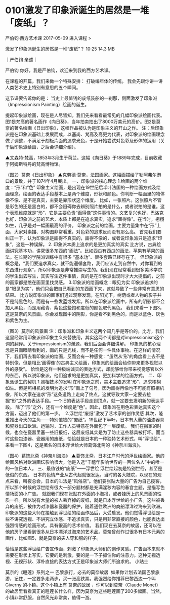 # 0101激发了印象派诞生的居然是一堆「废纸」？


严伯钧·西方艺术课
2017-05-09
进入课程 >

激发了印象派诞生的居然是一堆“废纸”？
10:25 14.3 MB

｜严伯钧 亲述｜

严伯钧
你好，我是严伯钧，欢迎来到我的西方艺术课。

在课程的开篇，我们来做一个特殊安排： 打破编年体的传统。 我会先跟你讲一讲人类艺术史上特别有意思的五个瞬间。

这节课要告诉你的是： 当史上最值钱的废纸装船的一刹那，侧面激发了印象派（Impressionism Painting）绘画的诞生。  

提起印象派绘画，现在是人尽皆知。我们先来看看最常见的几幅印象派绘画代表。图1是梵高的著名画作《向日葵》，当年拍卖拍出了8000万美元的高价。图2是莫奈的著名绘画《日出印象》，这幅作品被认为是印象主义的开山之作。
注：后印象派是在印象派基础上发展而成，以塞尚、梵高及高更为代表，对印象派的绘画理念做了调整，不满足于刻板片面的追求光色，于是开始尝试对色彩及形体的运用（关于后印象派绘画，之后会详细介绍）。


▲文森特·梵高，1853年3月生于荷兰。这幅《向日葵》于1889年完成，目前收藏于阿姆斯特丹的梵高博物馆。

（图2）莫奈《日出印象》
▲克劳德·莫奈，法国画家。这幅画描绘了勒阿弗尔港口的景致，并于1874年4月展出。
一、印象派的核心理念
1.绘画的两个维度：“形”和“色”
印象主义绘画，是出现在19世纪后半叶法国的一种绘画方式及绘画理念。绘画的表达手段基本上是两个维度，形状和颜色。你判断一幅画里的物体像不像、是不是真实，主要是靠形状这个维度。
比如，一张照片。这张照片不管是彩色的还是黑白的，都不会阻碍你去辨别照片拍的是什么，或者说拍的是谁。这个表现维度就是“形”，它是主要负责“画得像”这件事情的。文艺复兴也好，巴洛克也好，印象派之前的艺术，本质上都是在追求真实，追求“画得像”。在当时，栩栩如生，几乎是对一幅画最高的评价。
印象派之前的绘画，主要力量集中在“形”上面，大家对素描、对构图非常看重，对色彩的追求反而没有那么高。
首先我们要纠正一下，认为印象派是画得不真实的，画得不像的，或者说印象派只是追求“印象”，这是一种误解。
2. 印象派本质上追求的是更加真实的真实
比方说，古典绘画讲究基本功，讲究很多东西的“画法”。比如西瓜有西瓜的画法，苹果有苹果的画法。在长期的学院派训练中有很多 “基本功”、很多套路已经存在了。
但印象派的概念是，“我们要追求真实，就不能遵循套路，我们应该走到自然中，对你看到的东西进行观察”，所以印象派是非常推崇写生的。我们现在经常看到很多美术学院的学生出去写生，其实写生这件事情，真的是在印象派出现时才大大提倡的，之前的画家都是憋在画室里找灵感。
3.印象派的绘画概念：眼见为实
印象派追求的是“眼见为实”，他们只会把自己看到的东西画下来，这就导致了一些非常有意思的结果。
比方说印象派的画家们通过观察发现，在阳光下，树荫或者人物的影子并不是纯黑色的，而是有一些发蓝或发紫。所以在印象派绘画中，所有的阴影都不会加入黑色，而是用藏青、紫色这些饱和度低的颜色取代黑色。
我们来看一下图3，这是莫奈的风景画，你会发现图中的阴影，你是看不到黑色的，而是以蓝色、灰色和紫色为主。

（图3）莫奈的风景画
注：印象派和印象主义这两个词几乎是等价的。比方，我们这里经常用印象派和印象主义交替使用，其实这两个词都是对impressionism这个词的翻译。关于impressionism的渊源，我们后面会详细讲解。
印象派的核心理念是只画眼睛看到的，画的只是光线，而不是任何一件具体事物。在这样的情况下，我们再去看印象派的绘画，反而会有一种感觉：“虽然从‘形’的角度看上去不是特别像，但是相比‘画得像’的古典主义绘画，印象派的绘画会给你带来更多视觉以外的感受”。
恰恰是这样一种极端诚实的表达方式，却能够给你带来视觉感官以外的东西。所以说印象派，他们追求的是更加真实，更加科学的绘画方式。
二、印象派诞生的契机
1.照相技术的发明
在印象派之前，美术主要追求“形”，追求栩栩如生。但是照相机的发明为追求“形”画上了句号，因为画得再像也不可能有照相机像，所以大家在追求“形”这条道路上走向了终点。这就导致大家一定要去挖掘“形”之外的表达手段。一个旧的表达手段走到顶点，就一定要去发明新的表达手段。
除了“形”之外，还有一个维度是“色”。因此，印象派在用色彩表达真实这个方面，迈出了他们的第一步。
 2.浮世绘“废纸”激发了艺术家的创作灵感
其次，隆重推出今天的主角——特别值钱的“废纸”。19世纪下半叶，日本有大量的油漆器具和瓷器出口欧洲。运输时，工作人员特意在外面包了一层废纸。
我们在搬家的时候，也会在瓷器里塞一些旧报纸，这层废纸其实是为了防止这些器具被打坏。而当时这些包漆器、瓷器用的废纸，恰恰就是日本的一种独特艺术形式，叫“浮世绘”。
来看一下图4，这是著名的日本浮世绘大师葛饰北斋的《神奈川海浪》。

（图4）葛饰北斋《神奈川海浪》
▲葛饰北斋，日本江户时代的浮世绘画家。他的绘画风格对欧洲画坛影响很大，他是入选“千禧年影响世界的一百位名人”中的唯一的一位日本人。
三、最值钱的“废纸”——浮世绘
浮世绘起初是特别世俗，甚至是低俗的东西。
日本的色情产业从古代起就很发达。当时的各大妓院，以现在的观点来看，叫夜总会，日本的叫法是“风俗店”。他们要张贴大量的广告为自己揽客，所以那个时候的浮世绘有很大一部分题材都是充满淫秽内容的春宫主题，是描写色情场面的小广告。
就跟我们现在张贴在外面的小海报，或者挂历上的风景画的性质一样。所以说有大量的被人丢弃掉的废纸，就是日本浮世绘的小广告。这些被丢弃的废纸，被作为对漆器和瓷器的保护，随着通往欧洲的商船漂洋过海来到欧洲。
印象派的这些大师在接触到浮世绘的绘画作品后，大受启发。他们觉得浮世绘是一些不讲究透视、不讲究立体感、不追求真实，只是用非常直接的颜色，也能表达出强烈情感的绘画形式。具有很高的艺术价值。
我们现在去莫奈的故居，还可以在他的房子里看到很多从日本漂洋过海来的艺术品。莫奈曾创作过很多有日本元素的画作，比如图5，就是莫奈的夫人穿和服的样子。


恰恰是这些浮世绘广告宣传画，刺激了印象派大师们的创作灵感。广告画本来就不需要在形状上写实，它要的是刺激，要的是一下子抓住你的注意力。这种无视透视、无视形状、淳朴直接的表达方式正是印象派大师们所追求的。
小贴士

莫奈的《睡莲》系列之一
巴黎旅行，必去的莫奈故居 
如果你计划去法国巴黎旅游，记住，一定要多走两步，买一张高铁票。我强烈给你推荐巴黎西边一个叫 Giverny 的小镇。这个小镇上有 莫奈的故居 ，你可以到莫奈（Claude Monet）的故居里看看真正的睡莲长什么样，因为莫奈为这些睡莲画了200多幅画。当然，小镇非常舒服，自然风光非常美，值得一游。
